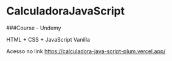# CalculadoraJavaScript

###Course - Undemy

HTML + CSS + JavaScript Vanilla

Acesso no link <https://calculadora-java-script-plum.vercel.app/>
